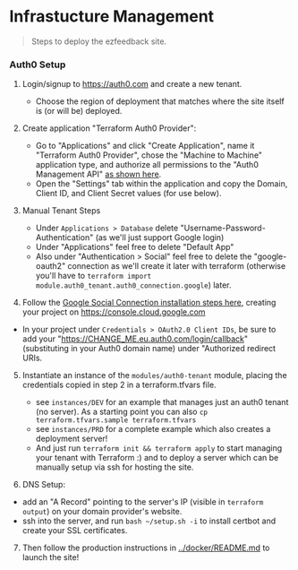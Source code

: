 # Infrastucture Management
> Steps to deploy the ezfeedback site.

### Auth0 Setup

1. Login/signup to https://auth0.com and create a new tenant.
    * Choose the region of deployment that matches where the site itself is (or will be) deployed.

2. Create application "Terraform Auth0 Provider":
    * Go to "Applications" and click "Create Application", name it "Terraform Auth0 Provider", chose the "Machine to Machine" application type, and authorize all permissions to the "Auth0 Management API" [as shown here](https://images.ctfassets.net/23aumh6u8s0i/2YGSCKRVyLL9BLo0HsauE8/8aadf0888bbb6f15491552321e6de9a3/m2m-scope-selection).
    * Open the "Settings" tab within the application and copy the Domain, Client ID, and Client Secret values (for use below).

3. Manual Tenant Steps
    * Under `Applications > Database` delete "Username-Password-Authentication" (as we'll just support Google login)
    * Under "Applications" feel free to delete "Default App"
    * Also under "Authentication > Social" feel free to delete the "google-oauth2" connection as we'll create it later with terraform (otherwise you'll have to `terraform import module.auth0_tenant.auth0_connection.google`) later.

4. Follow the [Google Social Connection installation steps here](https://marketplace.auth0.com/integrations/google-social-connection), creating your project on https://console.cloud.google.com
  * In your project under `Credentials > OAuth2.0 Client IDs`, be sure to add your "https://CHANGE_ME.eu.auth0.com/login/callback" (substituting in your Auth0 domain name) under "Authorized redirect URIs.

5. Instantiate an instance of the `modules/auth0-tenant` module, placing the credentials copied in step 2 in a terraform.tfvars file.
    * see `instances/DEV` for an example that manages just an auth0 tenant (no server).  As a starting point you can also `cp terraform.tfvars.sample terraform.tfvars`
    * see `instances/PRD` for a complete example which also creates a deployment server!
    * And just run `terraform init && terraform apply` to start managing your tenant with Terraform :) and to deploy a server which can be manually setup via ssh for hosting the site.

6. DNS Setup:
  * add an "A Record" pointing to the server's IP (visible in `terraform output`) on your domain provider's website.
  * ssh into the server, and run `bash ~/setup.sh -i` to install certbot and create your SSL certificates.

7. Then follow the production instructions in [../docker/README.md](../docker/README.md) to launch the site!